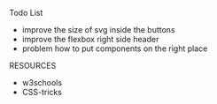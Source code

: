 Todo List

- improve the size of svg inside the buttons
- improve the flexbox right side header
- problem how to put components on the right place

RESOURCES

- w3schools
- CSS-tricks
